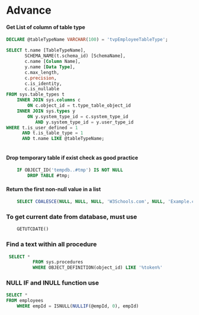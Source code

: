 # Advance

#### Get List of column of table type
```sql
DECLARE @tableTypeName VARCHAR(100) = 'tvpEmployeeTableType';

SELECT t.name [TableTypeName],
       SCHEMA_NAME(t.schema_id) [SchemaName],
       c.name [Column Name],
       y.name [Data Type],
       c.max_length,
       c.precision,
       c.is_identity,
       c.is_nullable
FROM sys.table_types t
    INNER JOIN sys.columns c
        ON c.object_id = t.type_table_object_id
    INNER JOIN sys.types y
        ON y.system_type_id = c.system_type_id
           AND y.system_type_id = y.user_type_id
WHERE t.is_user_defined = 1
      AND t.is_table_type = 1
      AND t.name LIKE @tableTypeName;
    
```

#### Drop temporary table if exist check as good practice
```sql
    IF OBJECT_ID('tempdb..#tmp') IS NOT NULL    
        DROP TABLE #tmp;  
```

#### Return the first non-null value in a list
```sql
    SELECT COALESCE(NULL, NULL, NULL, 'W3Schools.com', NULL, 'Example.com');
```

### To get current date from database, must use
```sql
    GETUTCDATE()
```

### Find a text within all procedure 

```sql
 SELECT *
          FROM sys.procedures
          WHERE OBJECT_DEFINITION(object_id) LIKE '%token%'
```

### NULL IF and INULL function use

```sql
SELECT *
FROM employees 
    WHERE empId = ISNULL(NULLIF(@empId, 0), empId)
    
```
